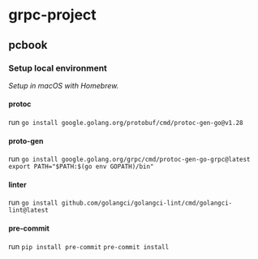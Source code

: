 # grpc-project
## pcbook

### Setup local environment

_Setup in macOS with Homebrew._

#### protoc
run `go install google.golang.org/protobuf/cmd/protoc-gen-go@v1.28`

#### proto-gen
run `go install google.golang.org/grpc/cmd/protoc-gen-go-grpc@latest` `export PATH="$PATH:$(go env GOPATH)/bin"`

#### linter
run `go install github.com/golangci/golangci-lint/cmd/golangci-lint@latest`

#### pre-commit
run `pip install pre-commit` `pre-commit install`